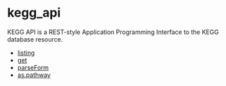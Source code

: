 # kegg_api

KEGG API is a REST-style Application Programming Interface to the KEGG database resource.

+ [listing](kegg_api/listing.1) 
+ [get](kegg_api/get.1) 
+ [parseForm](kegg_api/parseForm.1) 
+ [as.pathway](kegg_api/as.pathway.1) 
